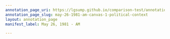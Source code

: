 ```yaml
---
annotation_page_uri: https://lgsump.github.io/comparison-test/annotations/may-26-1981-am-canvas-1-political-context.json
annotation_page_slug: may-26-1981-am-canvas-1-political-context
layout: annotation_page
manifest_label: May 26, 1981 - AM

---
```


